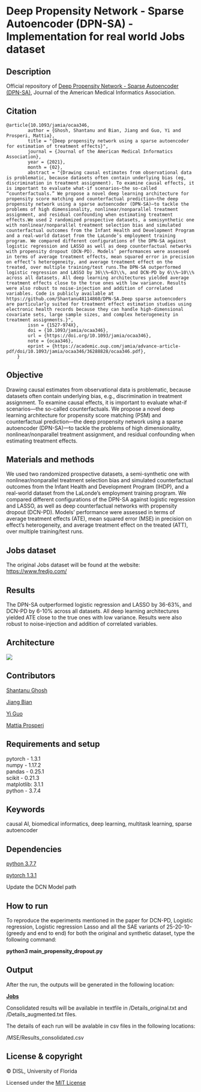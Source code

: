 # Deep Propensity Network - Sparse Autoencoder (DPN-SA) - Implementation for real world Jobs dataset

## Description
Official repository of [Deep Propensity Network - Sparse Autoencoder (DPN-SA)](https://academic.oup.com/jamia/advance-article/doi/10.1093/jamia/ocaa346/6139936?guestAccessKey=6d8842f9-78b2-4178-912e-a76faf52c3bd#supplementary-data), Journal of the American Medical Informatics Association.
## Citation

    @article{10.1093/jamia/ocaa346,
            author = {Ghosh, Shantanu and Bian, Jiang and Guo, Yi and Prosperi, Mattia},
            title = "{Deep propensity network using a sparse autoencoder for estimation of treatment effects}",
            journal = {Journal of the American Medical Informatics Association},
            year = {2021},
            month = {02},
            abstract = "{Drawing causal estimates from observational data is problematic, because datasets often contain underlying bias (eg, discrimination in treatment assignment). To examine causal effects, it is important to evaluate what-if scenarios—the so-called “counterfactuals.” We propose a novel deep learning architecture for propensity score matching and counterfactual prediction—the deep propensity network using a sparse autoencoder (DPN-SA)—to tackle the problems of high dimensionality, nonlinear/nonparallel treatment assignment, and residual confounding when estimating treatment effects.We used 2 randomized prospective datasets, a semisynthetic one with nonlinear/nonparallel treatment selection bias and simulated counterfactual outcomes from the Infant Health and Development Program and a real-world dataset from the LaLonde’s employment training program. We compared different configurations of the DPN-SA against logistic regression and LASSO as well as deep counterfactual networks with propensity dropout (DCN-PD). Models’ performances were assessed in terms of average treatment effects, mean squared error in precision on effect’s heterogeneity, and average treatment effect on the treated, over multiple training/test runs.The DPN-SA outperformed logistic regression and LASSO by 36\\%–63\\%, and DCN-PD by 6\\%–10\\% across all datasets. All deep learning architectures yielded average treatment effects close to the true ones with low variance. Results were also robust to noise-injection and addition of correlated variables. Code is publicly available at https://github.com/Shantanu48114860/DPN-SA.Deep sparse autoencoders are particularly suited for treatment effect estimation studies using electronic health records because they can handle high-dimensional covariate sets, large sample sizes, and complex heterogeneity in treatment assignments.}",
            issn = {1527-974X},
            doi = {10.1093/jamia/ocaa346},
            url = {https://doi.org/10.1093/jamia/ocaa346},
            note = {ocaa346},
            eprint = {https://academic.oup.com/jamia/advance-article-pdf/doi/10.1093/jamia/ocaa346/36288828/ocaa346.pdf},
        }



## Objective
Drawing causal estimates from observational data is problematic, because datasets often contain underlying bias, e.g., discrimination in treatment assignment. To examine causal effects, it is important to evaluate what-if scenarios—the so-called counterfactuals. We propose a novel deep learning architecture for propensity score matching (PSM) and counterfactual prediction—the deep propensity network using a sparse autoencoder (DPN-SA)—to tackle the problems of high dimensionality, nonlinear/nonparallel treatment assignment, and residual confounding when estimating treatment effects.

## Materials and methods
We used two randomized prospective datasets, a semi-synthetic one with nonlinear/nonparallel treatment selection bias and simulated counterfactual outcomes from the Infant Health and Development Program (IHDP), and a real-world dataset from the LaLonde’s employment training program. We compared different configurations of the DPN-SA against logistic regression and LASSO, as well as deep counterfactual networks with propensity dropout (DCN-PD). Models’ performance were assessed in terms of average treatment effects (ATE), mean squared error (MSE) in precision on effect’s heterogeneity, and average treatment effect on the treated (ATT), over multiple training/test runs.

## Jobs dataset
The original Jobs dataset will be found at the website:
https://www.fredjo.com/

## Results
The DPN-SA outperformed logistic regression and LASSO by 36-63%, and DCN-PD by 6-10% across all datasets. All deep learning architectures yielded ATE close to the true ones with low variance. Results were also robust to noise-injection and addition of correlated variables.

## Architecture
<img src="https://github.com/Shantanu48114860/DPN-SA/blob/master/Pic.png">

## Contributors
[Shantanu Ghosh](https://www.linkedin.com/in/shantanu-ghosh-b369783a/)

[Jiang Bian](http://jiangbian.me/)

[Yi Guo](https://hobi.med.ufl.edu/profile/guo-yi/)

[Mattia Prosperi](https://epidemiology.phhp.ufl.edu/profile/prosperi-mattia/)

## Requirements and setup
pytorch - 1.3.1 <br/>
numpy - 1.17.2 <br/>
pandas - 0.25.1 <br/>
scikit - 0.21.3 <br/>
matplotlib: 3.1.1 <br/>
python -  3.7.4 <br/>


## Keywords
causal AI, biomedical informatics, deep learning, multitask learning, sparse autoencoder


## Dependencies
[python 3.7.7](https://www.python.org/downloads/release/python-374/)

[pytorch 1.3.1](https://pytorch.org/get-started/previous-versions/)

Update the DCN Model path

## How to run
To reproduce the experiments mentioned in the paper for DCN-PD, Logistic regression, Logistic regression Lasso 
and all the SAE variants of 25-20-10- (greedy and end to end) for both the
original and synthetic dataset, type the following
command: 

<b>python3 main_propensity_dropout.py</b>

## Output
After the run, the outputs will be generated in the following location:

<b>[Jobs](https://github.com/Shantanu48114860/DPN-SA/tree/master/Jobs/MSE)</b>

Consolidated results will be available in textfile in /Details_original.txt and /Details_augmented.txt files.

The details of each run will be avalable in csv files in the following locations:

/MSE/Results_consolidated.csv

## License & copyright
© DISL, University of Florida

Licensed under the [MIT License](LICENSE)
